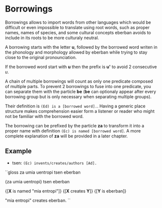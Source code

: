# Borrowings

Borrowings allows to import words from other languages which would be difficult
or even impossible to translate using root words, such as proper names,
names of species, and some cultural concepts eberban avoids to include
in its roots to be more culturaly neutral.

A borrowing starts with the letter __u__, followed by the borrowed word writen
in the phonology and morphology allowed by eberban while trying to stay
close to the original pronounciation.

If the borrowed word start with __u__ then the prefix is __u'__ to avoid
2 consecutive _u_.

A chain of multiple borrowings will count as only one predicate composed of
multiple parts. To prevent 2 borrowings to fuse into one predicate, you can
separate them with the particle __be__ (__be__ can optionaly appear after
every borrowing group but is only necessary when separating multiple groups).

Their definition is `(Ed) is a [borrowed word].`. Having a generic place
structure makes comprehension easier form a listener or reader who might not
be familiar with the borrowed word.

The borrowing can be prefixed by the particle __za__ to transform it into
a proper name with definition `(Ec) is named [borrowed word]`. A more complete
explanation of __za__ will be provided in a later chapter.

## Example

- tsen: `(Ec) invents/creates/authors [Ad].`

``gloss
za umia uentropi tsen eberban

{za umia uentropi} tsen eberban

{\[__X__ is named "mia entropi"\]} {\[__X__ creates __Y__\]} {\[__Y__ is eberban\]}

"mia entropi" creates eberban.
``